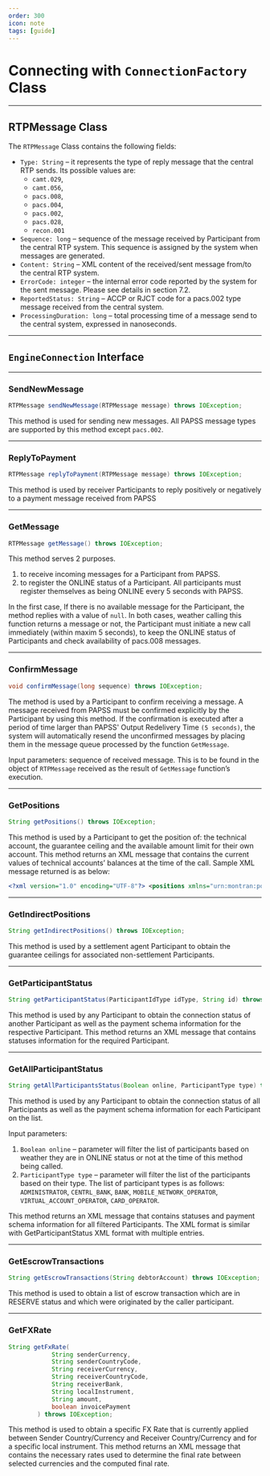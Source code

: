 ```yaml
---
order: 300
icon: note
tags: [guide]
---
```

# Connecting with `ConnectionFactory` Class

---

## RTPMessage Class

The `RTPMessage` Class contains the following fields:

- `Type: String` – it represents the type of reply message that the central RTP sends. Its possible values are: 
  - `camt.029`, 
  - `camt.056`, 
  - `pacs.008`, 
  - `pacs.004`, 
  - `pacs.002`, 
  - `pacs.028`, 
  - `recon.001`
- `Sequence: long` – sequence of the message received by Participant from the central RTP system. This sequence is assigned by the system when messages are generated. 
- `Content: String` – XML content of the received/sent message from/to the central RTP system.
- `ErrorCode: integer` – the internal error code reported by the system for the sent message. Please see details in section 7.2.
- `ReportedStatus: String` – ACCP or RJCT code for a pacs.002 type message received from the central system.
- `ProcessingDuration: long` – total processing time of a message send to the central system, expressed in nanoseconds.
---


## `EngineConnection` Interface
---
### SendNewMessage

```java
RTPMessage sendNewMessage(RTPMessage message) throws IOException;
```
This method is used for sending new messages. All PAPSS message types are supported by this method except `pacs.002`.

---


### ReplyToPayment
```java
RTPMessage replyToPayment(RTPMessage message) throws IOException;
```
This method is used by receiver Participants to reply positively or negatively to a payment message received from PAPSS

---

### GetMessage
```java
RTPMessage getMessage() throws IOException;
```
This method serves 2 purposes. 
1. to receive incoming messages for a Participant from PAPSS.
2. to register the ONLINE status of a Participant. All participants must register themselves as being ONLINE every 5 seconds with PAPSS.

In the first case, If there is no available message for the Participant, the method replies with a value of `null`. 
In both cases, weather calling this function returns a message or not, the Participant must initiate a new call immediately (within maxim 5 seconds), to keep the ONLINE status of Participants and check availability of pacs.008 messages.

---

### ConfirmMessage
```java
void confirmMessage(long sequence) throws IOException;
```
The method is used by a Participant to confirm receiving a message. 
A message received from PAPSS must be confirmed explicitly by the Participant by using this method. 
If the confirmation is executed after a period of time larger than PAPSS' Output Redelivery Time `(5 seconds)`, 
the system will automatically resend the unconfirmed messages by placing them in the message queue processed by the function `GetMessage`.

Input parameters: sequence of received message. This is to be found in the object of `RTPMessage` received as the result of `GetMessage` function’s execution.

---

### GetPositions
```java
String getPositions() throws IOException;
```
This method is used by a Participant to get the position of: the technical account, the guarantee ceiling and the available amount limit for their own account.
This method returns an XML message that contains the current values of technical accounts’ balances at the time of the call. Sample XML message returned is as below:
```xml
<?xml version="1.0" encoding="UTF-8"?> <positions xmlns="urn:montran:positions.001"> <snapshot instgAgtId="NG0002" lastTranSeq="10104" timestamp="2017-06-06T19:22:38+03:00" > <conditions conditions agtId=" NG0002 "> <condition accountCode=’NG0002-NGN-CA' ccy='NGN' condType='COMPLETE' balance='470000.00' overdraft='0.00' debitAmount='100000.00' debitCount='1' creditAmount='30000.00' creditCount='1'/> <condition accountCode=’NG0002-NGN-CA' ccy='RON' condType='HOLD' balance='0' debitAmount='0' debitCount='0' creditAmount='0' creditCount='0'/> </conditions></snapshot> </positions>
```

---


### GetIndirectPositions
```java
String getIndirectPositions() throws IOException;
```
This method is used by a settlement agent Participant to obtain the guarantee ceilings for associated non-settlement Participants.

---

### GetParticipantStatus
```java
String getParticipantStatus(ParticipantIdType idType, String id) throws IOException;
```
This method is used by any Participant to obtain the connection status of another Participant as well as the payment schema information for the respective Participant.
This method returns an XML message that contains statuses information for the required Participant.

---

### GetAllParticipantStatus
```java
String getAllParticipantsStatus(Boolean online, ParticipantType type) throws IOException;
```
This method is used by any Participant to obtain the connection status of all Participants as well as the payment schema information for each Participant on the list.

Input parameters:
1. `Boolean online` – parameter will filter the list of participants based on weather they are in ONLINE status or not at the time of this method being called.
2. `ParticipantType type` – parameter will filter the list of the participants based on their type. The list of participant types is as follows: `ADMINISTRATOR`, `CENTRL_BANK`, `BANK`, `MOBILE_NETWORK_OPERATOR`, `VIRTUAL_ACCOUNT_OPERATOR`, `CARD_OPERATOR`.

This method returns an XML message that contains statuses and payment schema information for all filtered Participants. The XML format is similar with GetParticipantStatus XML format with multiple <participant> entries.

---

### GetEscrowTransactions
```java
String getEscrowTransactions(String debtorAccount) throws IOException;
```
This method is used to obtain a list of escrow transaction which are in RESERVE status and which were originated by the caller participant.

---

### GetFXRate
```java
String getFxRate(
            String senderCurrency,
            String senderCountryCode,
            String receiverCurrency,
            String receiverCountryCode,
            String receiverBank,
            String localInstrument,
            String amount,
            boolean invoicePayment
        ) throws IOException;
```
This method is used to obtain a specific FX Rate that is currently applied between Sender Country/Currency and Receiver Country/Currency and for a specific local instrument.
This method returns an XML message that contains the necessary rates used to determine the final rate between selected currencies and the computed final rate.